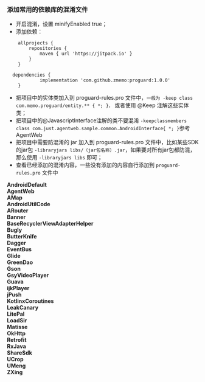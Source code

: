 ### 添加常用的依赖库的混淆文件

* 开启混淆，设置 minifyEnabled true；
* 添加依赖：
```
	allprojects {
		repositories {
			maven { url 'https://jitpack.io' }
		}
	}
  
  dependencies {
	        implementation 'com.github.zmemo:proguard:1.0.0'
	}
```
* 把项目中的实体类加入到 proguard-rules.pro 文件中，`一般为 -keep class com.memo.proguard/entity.** { *; }，` 或者使用 @Keep 注解这些实体类；
* 把项目中的@JavascriptInterface注解的类不要混淆 `-keepclassmembers class com.just.agentweb.sample.common.AndroidInterface{ *; }`参考AgentWeb
* 把项目中需要防混淆的 jar 加入到 proguard-rules.pro 文件中，比如某些SDK的jar包 `-libraryjars libs/（jar包名称）.jar`，如果要对所有jar包都防混，那么使用 `-libraryjars libs` 即可；
* 查看已经添加的混淆内容，一些没有添加的内容自行添加到 `proguard-rules.pro` 文件中

**AndroidDefault  
AgentWeb  
AMap  
AndroidUtilCode  
ARouter  
Banner  
BaseRecyclerViewAdapterHelper  
Bugly  
ButterKnife  
Dagger  
EventBus  
Glide  
GreenDao  
Gson  
GsyVideoPlayer  
Guava  
ijkPlayer  
jPush  
KotlinxCoroutines  
LeakCanary  
LitePal  
LoadSir  
Matisse  
OkHttp  
Retrofit  
RxJava  
ShareSdk  
UCrop  
UMeng  
ZXing**

